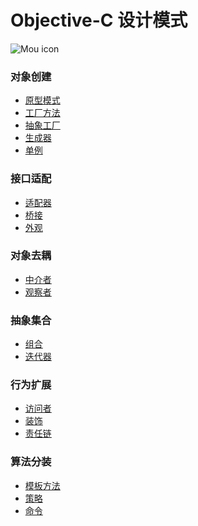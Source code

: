 # Objective-C 设计模式
![Mou icon](http://a1.jikexueyuan.com/home/201601/29/7c2e/56ab1968879d8.jpg)
### 对象创建
* [原型模式]()
* [工厂方法]()
* [抽象工厂]()
* [生成器]()	
* [单例]()

### 接口适配
* [适配器]()
* [桥接]()
* [外观]()

### 对象去耦
* [中介者]()
* [观察者]()

### 抽象集合
* [组合]()
* [迭代器]()

### 行为扩展
* [访问者]()
* [装饰]()
* [责任链]()

### 算法分装
* [模板方法]()
* [策略]()
* [命令]()
